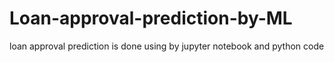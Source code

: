 # Loan-approval-prediction-by-ML
loan approval prediction is done using by jupyter notebook and python code
